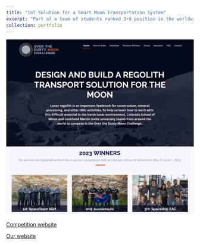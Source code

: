```yaml
---
title: "IoT Solution for a Smart Moon Transportation System"
excerpt: "Part of a team of students ranked 3rd position in the worldwide competition 'Over the Dusty Moon Challenge', organized by the Colorado School of Mines and Lockheed Martin. Our goal has been the design of a regolith transport solution for the Moon. My contribution was the development of an IoT solution for monitoring the dust and regolith processed by the system and an AI object detection model to monitor the presence of rocks."
collection: portfolio
---
```


<img src='/images/OTDMC1.png'>

<img src='/images/OTDMC2.png'>

<a href="https://www.overthedustymoon.com">Competition website</a>

<a href="http://spaceshipeac.nicepage.io">Our website</a>
